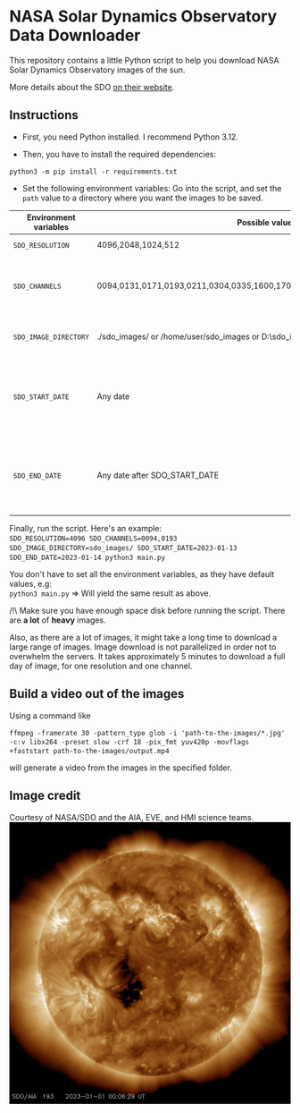 # NASA Solar Dynamics Observatory Data Downloader

This repository contains a little Python script to help you download NASA Solar Dynamics Observatory images of the sun.

More details about the SDO [on their website](https://sdo.gsfc.nasa.gov/).

## Instructions

- First, you need Python installed. I recommend Python 3.12.

- Then, you have to install the required dependencies:

```
python3 -m pip install -r requirements.txt
```

- Set the following environment variables: Go into the script, and set the `path` value to a directory where you want
  the images to be saved.

| Environment variables | Possible values                                                               | Note                                                 | Default value |
|-----------------------|-------------------------------------------------------------------------------|------------------------------------------------------|---------------|
| `SDO_RESOLUTION`      | 4096,2048,1024,512                                                            | One value possible                                   | 4096          |
| `SDO_CHANNELS`        | 0094,0131,0171,0193,0211,0304,0335,1600,1700,HMIB,HMII,HMID,HMIBC,HMIIF,HMIIC | Multiple values possible, separated by a comma       | 0094,0193     |
| `SDO_IMAGE_DIRECTORY` | ./sdo_images/ or /home/user/sdo_images or D:\\sdo_images\                     | Path, can be relative or absolute                    | sdo_images/   |
| `SDO_START_DATE`      | Any date                                                                      | Date in the YYYY-MM-DD format. Included in the range | 2023-01-13    |
| `SDO_END_DATE`        | Any date after SDO_START_DATE                                                 | Date in the YYYY-MM-DD format. Included in the range | 2023-01-14    |

Finally, run the script. Here's an example:  
`SDO_RESOLUTION=4096 SDO_CHANNELS=0094,0193 SDO_IMAGE_DIRECTORY=sdo_images/ SDO_START_DATE=2023-01-13 SDO_END_DATE=2023-01-14 python3 main.py`    

You don't have to set all the environment variables, as they have default values, e.g:  
`python3 main.py`  => Will yield the same result as above.  

/!\ Make sure you have enough space disk before running the script. There are **a lot** of **heavy** images.

Also, as there are a lot of images, it might take a long time to download a large range of images. Image download is not
parallelized in order not to overwhelm the servers. It takes approximately 5 minutes to download a full day of image, for one resolution and one channel.

## Build a video out of the images
Using a command like 
```
ffmpeg -framerate 30 -pattern_type glob -i 'path-to-the-images/*.jpg' -c:v libx264 -preset slow -crf 18 -pix_fmt yuv420p -movflags +faststart path-to-the-images/output.mp4
```
will generate a video from the images in the specified folder.


## Image credit

Courtesy of NASA/SDO and the AIA, EVE, and HMI science teams.
![20230101_000629_4096_0193.jpg](sdo_images/20230101_000629_4096_0193.jpg)
